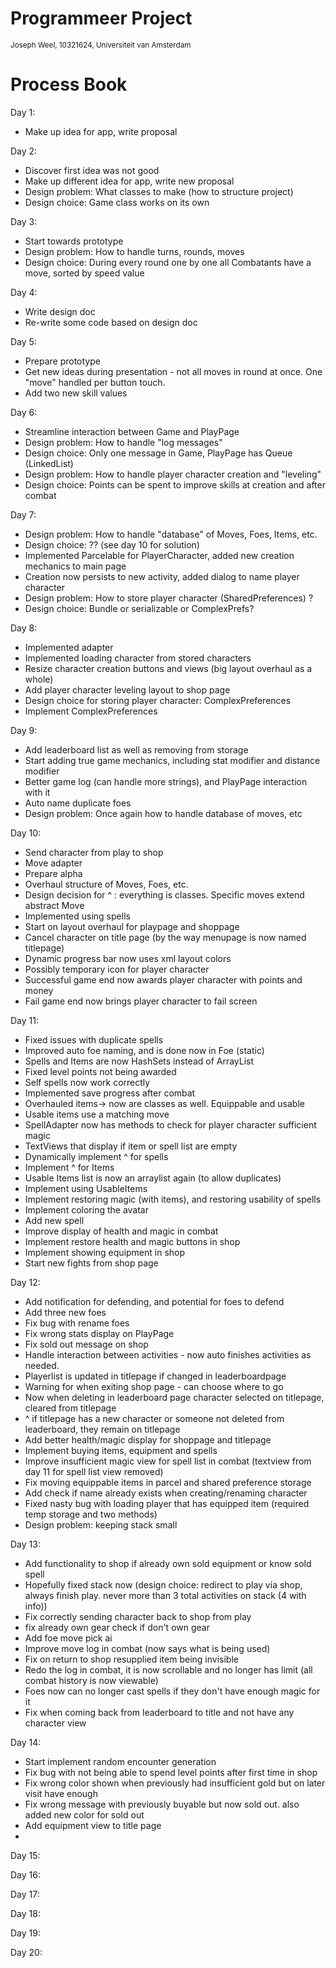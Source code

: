 # Programmeer Project

<sub>Joseph Weel, 10321624, Universiteit van Amsterdam</sub>

# Process Book

Day 1:
* Make up idea for app, write proposal

Day 2:
* Discover first idea was not good
* Make up different idea for app, write new proposal
* Design problem: What classes to make (how to structure project)
* Design choice: Game class works on its own

Day 3:
* Start towards prototype
* Design problem: How to handle turns, rounds, moves
* Design choice: During every round one by one all Combatants have a move, sorted by speed value

Day 4:
* Write design doc
* Re-write some code based on design doc

Day 5:
* Prepare prototype
* Get new ideas during presentation - not all moves in round at once. One "move" handled per button touch.
* Add two new skill values

Day 6:
* Streamline interaction between Game and PlayPage
* Design problem: How to handle "log messages"
* Design choice: Only one message in Game, PlayPage has Queue (LinkedList)
* Design problem: How to handle player character creation and "leveling"
* Design choice: Points can be spent to improve skills at creation and after combat

Day 7:
* Design problem: How to handle "database" of Moves, Foes, Items, etc.
* Design choice: ?? (see day 10 for solution)
* Implemented Parcelable for PlayerCharacter, added new creation mechanics to main page
* Creation now persists to new activity, added dialog to name player character
* Design problem: How to store player character (SharedPreferences) ?
* Design choice: Bundle or serializable or ComplexPrefs?

Day 8:
* Implemented adapter
* Implemented loading character from stored characters
* Resize character creation buttons and views (big layout overhaul as a whole)
* Add player character leveling layout to shop page
* Design choice for storing player character: ComplexPreferences
* Implement ComplexPreferences 

Day 9:
* Add leaderboard list as well as removing from storage
* Start adding true game mechanics, including stat modifier and distance modifier
* Better game log (can handle more strings), and PlayPage interaction with it
* Auto name duplicate foes
* Design problem: Once again how to handle database of moves, etc

Day 10:
* Send character from play to shop
* Move adapter
* Prepare alpha
* Overhaul structure of Moves, Foes, etc.
* Design decision for ^ : everything is classes. Specific moves extend abstract Move
* Implemented using spells
* Start on layout overhaul for playpage and shoppage
* Cancel character on title page (by the way menupage is now named titlepage)
* Dynamic progress bar now uses xml layout colors
* Possibly temporary icon for player character
* Successful game end now awards player character with points and money
* Fail game end now brings player character to fail screen

Day 11:
* Fixed issues with duplicate spells
* Improved auto foe naming, and is done now in Foe (static)
* Spells and Items are now HashSets instead of ArrayList
* Fixed level points not being awarded
* Self spells now work correctly
* Implemented save progress after combat
* Overhauled items-> now are classes as well. Equippable and usable
* Usable items use a matching move
* SpellAdapter now has methods to check for player character sufficient magic
* TextViews that display if item or spell list are empty
* Dynamically implement ^ for spells
* Implement ^ for Items
* Usable Items list is now an arraylist again (to allow duplicates)
* Implement using UsableItems
* Implement restoring magic (with items), and restoring usability of spells
* Implement coloring the avatar
* Add new spell
* Improve display of health and magic in combat
* Implement restore health and magic buttons in shop
* Implement showing equipment in shop
* Start new fights from shop page

Day 12:
* Add notification for defending, and potential for foes to defend
* Add three new foes
* Fix bug with rename foes
* Fix wrong stats display on PlayPage
* Fix sold out message on shop
* Handle interaction between activities - now auto finishes activities as needed.
* Playerlist is updated in titlepage if changed in leaderboardpage
* Warning for when exiting shop page - can choose where to go
* Now when deleting in leaderboard page character selected on titlepage, cleared from titlepage
* ^ if titlepage has a new character or someone not deleted from leaderboard, they remain on titlepage
* Add better health/magic display for shoppage and titlepage
* Implement buying items, equipment and spells
* Improve insufficient magic view for spell list in combat (textview from day 11 for spell list view removed)
* Fix moving equippable items in parcel and shared preference storage
* Add check if name already exists when creating/renaming character
* Fixed nasty bug with loading player that has equipped item (required temp storage and two methods)
* Design problem: keeping stack small

Day 13:
* Add functionality to shop if already own sold equipment or know sold spell
* Hopefully fixed stack now (design choice: redirect to play via shop, always finish play. never more than 3 total activities on stack (4 with info))
* Fix correctly sending character back to shop from play
* fix already own gear check if don't own gear
* Add foe move pick ai
* Improve move log in combat (now says what is being used)
* Fix on return to shop resupplied item being invisible
* Redo the log in combat, it is now scrollable and no longer has limit (all combat history is now viewable)
* Foes now can no longer cast spells if they don't have enough magic for it
* Fix when coming back from leaderboard to title and not have any character view

Day 14:
* Start implement random encounter generation
* Fix bug with not being able to spend level points after first time in shop
* Fix wrong color shown when previously had insufficient gold but on later visit have enough
* Fix wrong message with previously buyable but now sold out. also added new color for sold out
* Add equipment view to title page
*

Day 15:

Day 16:

Day 17:

Day 18:

Day 19:

Day 20: